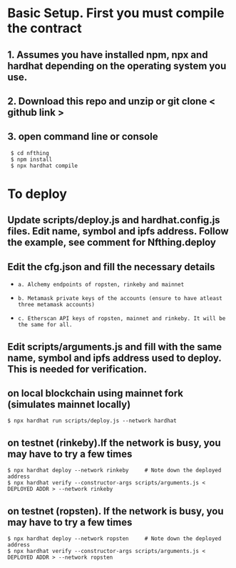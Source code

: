 # Basic Setup. First you must compile the contract

## 1. Assumes you have installed npm, npx and hardhat depending on the operating system you use.
## 2. Download this repo and unzip or git clone < github link >
## 3. open command line or console
```
 $ cd nfthing
 $ npm install 
 $ npx hardhat compile
```


# To deploy 
## Update scripts/deploy.js and hardhat.config.js files. Edit name, symbol and ipfs address. Follow the example, see comment for Nfthing.deploy
## Edit the cfg.json and fill the necessary details
*     a. Alchemy endpoints of ropsten, rinkeby and mainnet
*     b. Metamask private keys of the accounts (ensure to have atleast three metamask accounts)
*     c. Etherscan API keys of ropsten, mainnet and rinkeby. It will be the same for all.

## Edit scripts/arguments.js and fill with the same name, symbol and ipfs address used to deploy. This is needed for verification.

## on local blockchain using mainnet fork (simulates mainnet locally)
```
$ npx hardhat run scripts/deploy.js --network hardhat

```

## on testnet (rinkeby).If the network is busy, you may have to try a few times
```
$ npx hardhat deploy --network rinkeby     # Note down the deployed address
$ npx hardhat verify --constructor-args scripts/arguments.js < DEPLOYED ADDR > --network rinkeby

```

## on testnet (ropsten). If the network is busy, you may have to try a few times
```
$ npx hardhat deploy --network ropsten     # Note down the deployed address
$ npx hardhat verify --constructor-args scripts/arguments.js < DEPLOYED ADDR > --network ropsten

```

